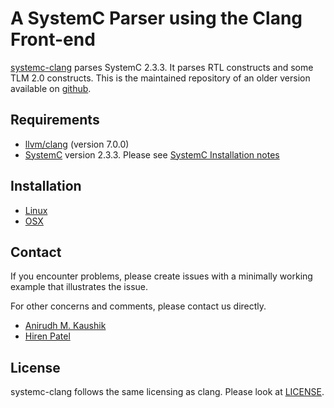 # A SystemC Parser using the Clang Front-end

[systemc-clang](https://git.uwaterloo.ca/caesr-pub//systemc-clang) parses SystemC 2.3.3.
It parses RTL constructs and some TLM 2.0 constructs. 
This is the maintained repository of an older version available on [github](https://github.com/anikau31/systemc-clang).

## Requirements
* [llvm/clang](http://clang.llvm.org/download.html) (version 7.0.0)
* [SystemC](http://systemc.org) version 2.3.3. Please see [SystemC Installation notes](https://github.com/anikau31/systemc-clang/blob/master/doc/systemc-install.mkd)

## Installation 
* [Linux](INSTALL-linux.md)
* [OSX](INSTALL-osx.md)

## Contact

If you encounter problems, please create issues with a minimally working example that illustrates the issue.  

For other concerns and comments, please contact us directly.
* [Anirudh M. Kaushik](https://ece.uwaterloo.ca/~anikau31/uwhtml/team/anirudh-kaushik/)
* [Hiren Patel](https://caesr.uwaterloo.ca)

## License

systemc-clang follows the same licensing as clang.  Please look at [LICENSE]( https://git.uwaterloo.ca/caesr-pub/systemc-clang/LICENSE.md).
